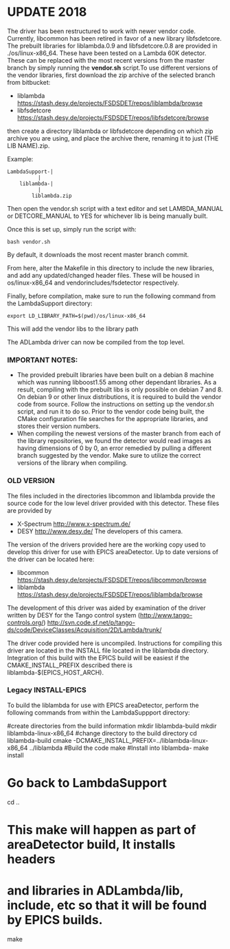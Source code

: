 # UPDATE 2018

The driver has been restructured to work with newer vendor code. Currently, libcommon has been retired in
favor of a new library libfsdetcore. The prebuilt libraries for liblambda.0.9 and libfsdetcore.0.8 are
provided in ./os/linux-x86_64. These have been tested on a Lambda 60K detector. These can be replaced with the
most recent versions from the master branch by simply running the **vendor.sh** script.To use different versions
of the vendor libraries, first download the zip archive of the selected branch from bitbucket:

* liblambda	https://stash.desy.de/projects/FSDSDET/repos/liblambda/browse
* libfsdetcore	https://stash.desy.de/projects/FSDSDET/repos/libfsdetcore/browse

then create a directory liblambda or libfsdetcore depending on which zip archive you are using, and place the archive 
there, renaming it to just (THE LIB NAME).zip.

Example:
```
LambdaSupport-|
	      |
	liblambda-|
		  |
		liblambda.zip
```
Then open the vendor.sh script with a text editor and set LAMBDA_MANUAL or DETCORE_MANUAL to YES for whichever lib is being
manually built.

Once this is set up, simply run the script with:
```
bash vendor.sh
```

By default, it downloads the most recent master branch commit.


From here, alter the Makefile in this directory to include the new libraries, and add any updated/changed 
header files. These will be housed in os/linux-x86_64 and vendorincludes/fsdetector respectively.

Finally, before compilation, make sure to run the following command from the LambdaSupport directory:
```
export LD_LIBRARY_PATH=$(pwd)/os/linux-x86_64
```

This will add the vendor libs to the library path

The ADLambda driver can now be compiled from the top level.

### IMPORTANT NOTES: 

* The provided prebuilt libraries have been built on a debian 8 machine which was running libboost1.55 among other dependant libraries. As a result, compiling with the prebuilt libs is only possible on debian 7 and 8. On debian 9 or other linux distributions, it is required to build the vendor code from source. Follow the instructions on setting up the vendor.sh script, and run it to do so. Prior to the vendor code being built, the CMake configuration file searches for the appropriate libraries, and stores their version numbers.
* When compiling the newest versions of the master branch from each of the library repositories, we found the detector would read images as having dimensions of 0 by 0, an error remedied by pulling a different branch suggested by the vendor. Make sure to utilize the correct versions of the library when compiling. 


### OLD VERSION

The files included in the directories libcommon and liblambda provide the source code for the low level driver 
provided with this detector.  These files are provided by 
  * X-Spectrum  http://www.x-spectrum.de/
  * DESY http://www.desy.de/
The developers of this camera.

The version of the drivers provided here are the working copy used to develop this driver for use with
EPICS areaDetector.  Up to date versions of the driver can be located here:
  * libcommon  https://stash.desy.de/projects/FSDSDET/repos/libcommon/browse
  * liblambda  https://stash.desy.de/projects/FSDSDET/repos/liblambda/browse
  
The development of this driver was aided by examination of the driver written by DESY for the Tango control
system (http://www.tango-controls.org/) 
  http://svn.code.sf.net/p/tango-ds/code/DeviceClasses/Acquisition/2D/Lambda/trunk/

  
The driver code provided here is uncompiled.  Instructions for compiling 
this driver are located in the INSTALL file located in the liblambda
directory.  Integration of this build with the EPICS build will be easiest 
if the CMAKE_INSTALL_PREFIX described there is liblambda-$(EPICS_HOST_ARCH).


### Legacy INSTALL-EPICS

To build the liblambda for use with EPICS areaDetector, perform the following commands from within the
LambdaSuppport directory:

#create directories from the build information
mkdir liblambda-build
mkdir liblambda-linux-x86_64
#change directory to the build directory
cd liblambda-build
cmake -DCMAKE_INSTALL_PREFIX=../liblambda-linux-x86_64 ../liblambda
#Build the code
make
#Install into liblambda-<EpicsHostArch>
make install
# Go back to LambdaSupport
cd ..
# This make will happen as part of areaDetector build, It installs headers
# and libraries in ADLambda/lib, include, etc so that it will be found by EPICS builds.
make




